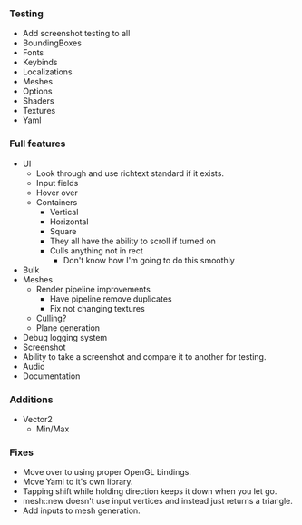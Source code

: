 
### Testing
- Add screenshot testing to all
- BoundingBoxes
- Fonts
- Keybinds
- Localizations
- Meshes
- Options
- Shaders
- Textures
- Yaml

### Full features
- UI
  - Look through and use richtext standard if it exists.
  - Input fields
  - Hover over
  - Containers
    - Vertical
    - Horizontal
    - Square
    - They all have the ability to scroll if turned on
    - Culls anything not in rect
      - Don't know how I'm going to do this smoothly
- Bulk
- Meshes
  - Render pipeline improvements
    - Have pipeline remove duplicates
    - Fix not changing textures
  - Culling?
  - Plane generation
- Debug logging system
- Screenshot
- Ability to take a screenshot and compare it to another for testing.
- Audio
- Documentation

### Additions
- Vector2
  - Min/Max

### Fixes
- Move over to using proper OpenGL bindings.
- Move Yaml to it's own library.
- Tapping shift while holding direction keeps it down when you let go.
- mesh::new doesn't use input vertices and instead just returns a triangle.
- Add inputs to mesh generation.

